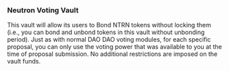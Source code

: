 ### Neutron Voting Vault

This vault will allow its users to Bond NTRN tokens without locking them (i.e., you can bond and unbond tokens in this vault without unbonding period). Just as with normal DAO DAO voting modules, for each specific proposal, you can only use the voting power that was available to you at the time of proposal submission. No additional restrictions are imposed on the vault funds.
